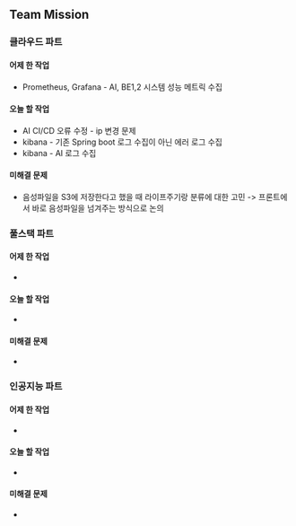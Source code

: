 ## Team Mission

### 클라우드 파트
#### 어제 한 작업
- Prometheus, Grafana - AI, BE1,2 시스템 성능 메트릭 수집

#### 오늘 할 작업
- AI CI/CD 오류 수정 - ip 변경 문제
- kibana - 기존 Spring boot 로그 수집이 아닌 에러 로그 수집 
- kibana - AI 로그 수집

#### 미해결 문제
- 음성파일을 S3에 저장한다고 했을 때 라이프주기랑 분류에 대한 고민 -> 프론트에서 바로 음성파일을 넘겨주는 방식으로 논의

### 풀스택 파트
#### 어제 한 작업
-

#### 오늘 할 작업
-

#### 미해결 문제
-

### 인공지능 파트
#### 어제 한 작업
-

#### 오늘 할 작업
-

#### 미해결 문제
-

